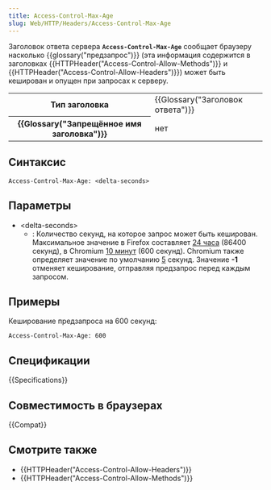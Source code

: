 ```yaml
---
title: Access-Control-Max-Age
slug: Web/HTTP/Headers/Access-Control-Max-Age
---
```


Заголовок ответа сервера **`Access-Control-Max-Age`** сообщает браузеру насколько {{glossary("предзапрос")}} (эта информация содержится в заголовках {{HTTPHeader("Access-Control-Allow-Methods")}} и {{HTTPHeader("Access-Control-Allow-Headers")}}) может быть кеширован и опущен при запросах к серверу.

<table class="properties">
  <tbody>
    <tr>
      <th scope="row">Тип заголовка</th>
      <td>{{Glossary("Заголовок ответа")}}</td>
    </tr>
    <tr>
      <th scope="row">
        {{Glossary("Запрещённое имя заголовка")}}
      </th>
      <td>нет</td>
    </tr>
  </tbody>
</table>

## Синтаксис

```
Access-Control-Max-Age: <delta-seconds>
```

## Параметры

- \<delta-seconds>
  - : Количество секунд, на которое запрос может быть кеширован.
    Максимальное значение в Firefox составляет [24 часа](https://dxr.mozilla.org/mozilla-central/rev/7ae377917236b7e6111146aa9fb4c073c0efc7f4/netwerk/protocol/http/nsCORSListenerProxy.cpp#1131) (86400 секунд), в Chromium [10 минут](https://cs.chromium.org/chromium/src/services/network/public/cpp/cors/preflight_result.cc?rcl=43ab0ff8fdcf3a10a89c4d0d0421f461967f2bd5&l=36) (600 секунд). Chromium также определяет значение по умолчанию [5](https://cs.chromium.org/chromium/src/services/network/public/cpp/cors/preflight_result.cc?rcl=43ab0ff8fdcf3a10a89c4d0d0421f461967f2bd5&l=26) секунд.
    Значение **-1** отменяет кеширование, отправляя предзапрос перед каждым запросом.

## Примеры

Кеширование предзапроса на 600 секунд:

```
Access-Control-Max-Age: 600
```

## Спецификации

{{Specifications}}

## Совместимость в браузерах

{{Compat}}

## Смотрите также

- {{HTTPHeader("Access-Control-Allow-Headers")}}
- {{HTTPHeader("Access-Control-Allow-Methods")}}
